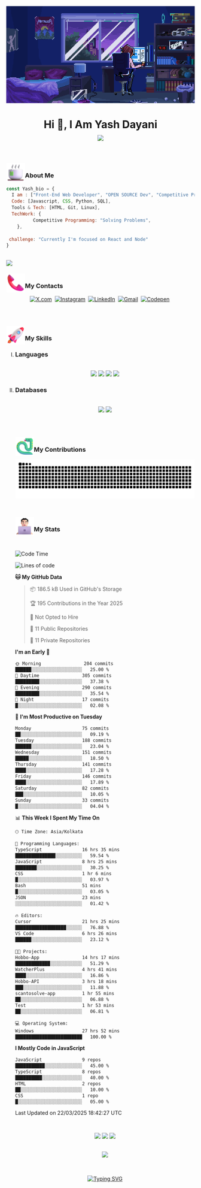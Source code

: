 <img align='center' src="header.gif" >

<div align="center">
    <h1>Hi 👋, I Am Yash Dayani <br> <img src="https://komarev.com/ghpvc/?username=YashDayani&color=F8BAAA&style=flat"></h1><br>
</div>

<br>
        
<img align='left' src="https://github.com/Ayon-SSP/Ayon-SSP/blob/main/Profile2/cofi.png" width="50">
<h3>About Me</h3>

```javascript
const Yash_bio = {
  I am : ["Front-End Web Developer", "OPEN SOURCE Dev", "Competitive Programming"],
  Code: [Javascript, CSS, Python, SQL],
  Tools & Tech: [HTML, Git, Linux],
  TechWork: {
          Competitive Programming: "Solving Problems",
    },

 challenge: "Currently I'm focused on React and Node"
}
```

<br/>
 <img src="https://github-profile-trophy.vercel.app/?username=yashdayani&column=8&margin-w=20&margin-h=20">
<br/>
<br/>

<img align='left' src="Telephone.png" width="50">
<h3>My Contacts</h3>
<div align="center"> 
    <a href="https://twitter.com/yash_dayani"><img src="https://img.shields.io/badge/X-%23000000.svg?style=for-the-badge&logo=X&logoColor=white" alt="X.com" /></a>&nbsp;
    <a href="https://instagram.com/yash.dayani"><img src="https://img.shields.io/badge/instagram-%23E4405F.svg?&style=for-the-badge&logo=instagram&logoColor=white" alt="Instagram" /></a>&nbsp;
    <a href="https://www.linkedin.com/in/yashday/"><img src="https://img.shields.io/badge/linkedin-%230077B5.svg?&style=for-the-badge&logo=linkedin&logoColor=white" alt="LinkedIn" /></a>&nbsp;
    <a href="mailto:yashdayani0@gmail.com?cc=yash4work+viaGithub@proton.me&subject=Hello%20Yash!"><img src="https://img.shields.io/badge/gmail-%23D14836.svg?&style=for-the-badge&logo=gmail&logoColor=white" alt="Gmail"/></a>&nbsp;
    <a href="https://codepen.io/YashDayani/pens/public"><img src="https://img.shields.io/badge/Codepen-000000?style=for-the-badge&logo=codepen&logoColor=white" alt="Codepen" /></a>&nbsp;
</div>

<br/>
<h2></h2>
<br/>

<img align='left' src="Rocket.png" width="50">
<h3>My Skills</h3>
<ol type="I">
    <li><h3>Languages</h3> <br>
        <!-- Languages -->
        <div align="center"> 
            <img src="https://img.shields.io/badge/html5-%23E34F26.svg?style=for-the-badge&logo=html5&logoColor=white&color=F4470B">
            <img src="https://img.shields.io/badge/css3-%231572B6.svg?style=for-the-badge&logo=css3&logoColor=white&color=2862E9">
            <img src="https://img.shields.io/badge/javascript-%23323330.svg?style=for-the-badge&logo=javascript&logoColor=%23F7DF1E">
            <img src="https://img.shields.io/badge/python-3670A0?style=for-the-badge&logo=python&logoColor=ffdd54&color=4886B7">
        </div>
    </li>
    <li><h3>Databases</h3> <br>
        <!-- Database -->
        <div align="center">
            <img src="https://img.shields.io/badge/sqlite-%2307405e.svg?style=for-the-badge&logo=sqlite&logoColor=white">
            <img src="https://img.shields.io/badge/mysql-4479A1.svg?style=for-the-badge&logo=mysql&logoColor=white">
        </div> 
<!-- Frameworks -->
<!-- Tools -->
<!-- OS <img src=""> -->

<br/>
<h2></h2>
<br/>

<img align='left' src="Snake.png" width="50">
<h3>My Contributions</h3>
<img alt="snake eating my contributions" src="https://raw.githubusercontent.com/yashdayani/yashdayani/output/github-contribution-grid-snake.svg">

<br/>
<h2></h2>
<br/>

<img align='left' src="Stats.png" width="50">
<h3>My Stats</h3>
<br>

<!--START_SECTION:waka-->
![Code Time](http://img.shields.io/badge/Code%20Time-512%20hrs%208%20mins-blue)

![Lines of code](https://img.shields.io/badge/From%20Hello%20World%20I%27ve%20Written-482.0%20thousand%20lines%20of%20code-blue)

**🐱 My GitHub Data** 

> 📦 186.5 kB Used in GitHub's Storage 
 > 
> 🏆 195 Contributions in the Year 2025
 > 
> 🚫 Not Opted to Hire
 > 
> 📜 11 Public Repositories 
 > 
> 🔑 11 Private Repositories 
 > 
**I'm an Early 🐤** 

```text
🌞 Morning                204 commits         ██████░░░░░░░░░░░░░░░░░░░   25.00 % 
🌆 Daytime                305 commits         █████████░░░░░░░░░░░░░░░░   37.38 % 
🌃 Evening                290 commits         █████████░░░░░░░░░░░░░░░░   35.54 % 
🌙 Night                  17 commits          █░░░░░░░░░░░░░░░░░░░░░░░░   02.08 % 
```
📅 **I'm Most Productive on Tuesday** 

```text
Monday                   75 commits          ██░░░░░░░░░░░░░░░░░░░░░░░   09.19 % 
Tuesday                  188 commits         ██████░░░░░░░░░░░░░░░░░░░   23.04 % 
Wednesday                151 commits         █████░░░░░░░░░░░░░░░░░░░░   18.50 % 
Thursday                 141 commits         ████░░░░░░░░░░░░░░░░░░░░░   17.28 % 
Friday                   146 commits         ████░░░░░░░░░░░░░░░░░░░░░   17.89 % 
Saturday                 82 commits          ███░░░░░░░░░░░░░░░░░░░░░░   10.05 % 
Sunday                   33 commits          █░░░░░░░░░░░░░░░░░░░░░░░░   04.04 % 
```


📊 **This Week I Spent My Time On** 

```text
🕑︎ Time Zone: Asia/Kolkata

💬 Programming Languages: 
TypeScript               16 hrs 35 mins      ███████████████░░░░░░░░░░   59.54 % 
JavaScript               8 hrs 25 mins       ████████░░░░░░░░░░░░░░░░░   30.25 % 
CSS                      1 hr 6 mins         █░░░░░░░░░░░░░░░░░░░░░░░░   03.97 % 
Bash                     51 mins             █░░░░░░░░░░░░░░░░░░░░░░░░   03.05 % 
JSON                     23 mins             ░░░░░░░░░░░░░░░░░░░░░░░░░   01.42 % 

🔥 Editors: 
Cursor                   21 hrs 25 mins      ███████████████████░░░░░░   76.88 % 
VS Code                  6 hrs 26 mins       ██████░░░░░░░░░░░░░░░░░░░   23.12 % 

🐱‍💻 Projects: 
Hobbo-App                14 hrs 17 mins      █████████████░░░░░░░░░░░░   51.29 % 
WatcherPlus              4 hrs 41 mins       ████░░░░░░░░░░░░░░░░░░░░░   16.86 % 
Hobbo-API                3 hrs 18 mins       ███░░░░░░░░░░░░░░░░░░░░░░   11.88 % 
scantosolve-app          1 hr 55 mins        ██░░░░░░░░░░░░░░░░░░░░░░░   06.88 % 
Test                     1 hr 53 mins        ██░░░░░░░░░░░░░░░░░░░░░░░   06.81 % 

💻 Operating System: 
Windows                  27 hrs 52 mins      █████████████████████████   100.00 % 
```

**I Mostly Code in JavaScript** 

```text
JavaScript               9 repos             ███████████░░░░░░░░░░░░░░   45.00 % 
TypeScript               8 repos             ██████████░░░░░░░░░░░░░░░   40.00 % 
HTML                     2 repos             ██░░░░░░░░░░░░░░░░░░░░░░░   10.00 % 
CSS                      1 repo              █░░░░░░░░░░░░░░░░░░░░░░░░   05.00 % 
```




 Last Updated on 22/03/2025 18:42:27 UTC
<!--END_SECTION:waka-->

<br>

<div align=center>
  <p align="center">
  <img height="50%" width="auto" src ="https://github-readme-stats.vercel.app/api?username=yashdayani&show_icons=true&count_private=true&theme=swift&hide_border=true&hide=issues,contribs&bg_color=00000000">
  <img height="50%" width="auto" src ="https://github-readme-stats.vercel.app/api/top-langs/?username=yashdayani&layout=compact&hide_border=true&theme=swift&bg_color=00000000&langs_count=6">
  <img src ="https://github-readme-streak-stats.herokuapp.com?user=yashdayani&theme=swift&hide_border=true&background=FFFFFF00">
  <br>
  <br>

<!-- <p align="center">
  <img align="left" src ="https://github-readme-stats.vercel.app/api/pin/?username=yashdayani&repo=Netflix-Clone">
  <img align="right" src ="https://github-readme-stats.vercel.app/api/pin/?username=yashdayani&repo=Netflix-Clone">
</p> -->

<a href="#" align='left'><img src="https://raw.githubusercontent.com/Tarikul-Islam-Anik/Animated-Fluent-Emojis/master/Emojis/Hand%20gestures/Backhand%20Index%20Pointing%20Up%20Light%20Skin%20Tone.png" width="50"></a>

<br>

<a href="#" align='left'><img src="https://readme-typing-svg.demolab.com?font=Roboto&weight=700&size=20&duration=1500&pause=3000&color=1F2328&center=true&vCenter=true&random=false&width=435&lines=‎‎‎‎‎SCROLL+TO+TOP" alt="Typing SVG" /></a>
